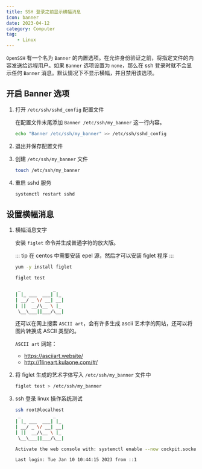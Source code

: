 ```yaml
---
title: SSH 登录之前显示横幅消息
icon: banner
date: 2023-04-12
category: Computer
tag:
    - Linux
---
```


`OpenSSH` 有一个名为 `Banner` 的内置选项。在允许身份验证之前，将指定文件的内容发送给远程用户。如果 `Banner` 选项设置为 `none`，那么在 ssh 登录时就不会显示任何 `Banner` 消息。默认情况下不显示横幅，并且禁用该选项。

## 开启 Banner 选项

1. 打开 `/etc/ssh/sshd_config` 配置文件

    在配置文件末尾添加 `Banner /etc/ssh/my_banner` 这一行内容。

    ```bash
    echo "Banner /etc/ssh/my_banner" >> /etc/ssh/sshd_config
    ```

2. 退出并保存配置文件

3. 创建 `/etc/ssh/my_banner` 文件

    ```bash
    touch /etc/ssh/my_banner
    ```

4. 重启 sshd 服务

    ```bash
    systemctl restart sshd
    ```

## 设置横幅消息

1. 横幅消息文字
    
    安装 `figlet` 命令并生成普通字符的放大版。

    ::: tip
    在 centos 中需要安装 epel 源，然后才可以安装 figlet 程序
    :::

    ```bash
    yum -y install figlet
    
    figlet test

     _            _
    | |_ ___  ___| |_
    | __/ _ \/ __| __|
    | ||  __/\__ \ |_
     \__\___||___/\__|
    ```

    还可以在网上搜索 `ASCII art`，会有许多生成 ascii 艺术字的网站，还可以将图片转换成 ASCII 类型的。
    
    `ASCII art` 网站：
    - <https://asciiart.website/>
    - <http://1lineart.kulaone.com/#/>

2. 将 figlet 生成的艺术字体写入 `/etc/ssh/my_banner` 文件中

    ```bash
    figlet test > /etc/ssh/my_banner
    ```

3. ssh 登录 linux 操作系统测试

    ```bash
    ssh root@localhost
     _            _
    | |_ ___  ___| |_
    | __/ _ \/ __| __|
    | ||  __/\__ \ |_
     \__\___||___/\__|

    Activate the web console with: systemctl enable --now cockpit.socket

    Last login: Tue Jan 10 10:44:15 2023 from ::1
    ```
